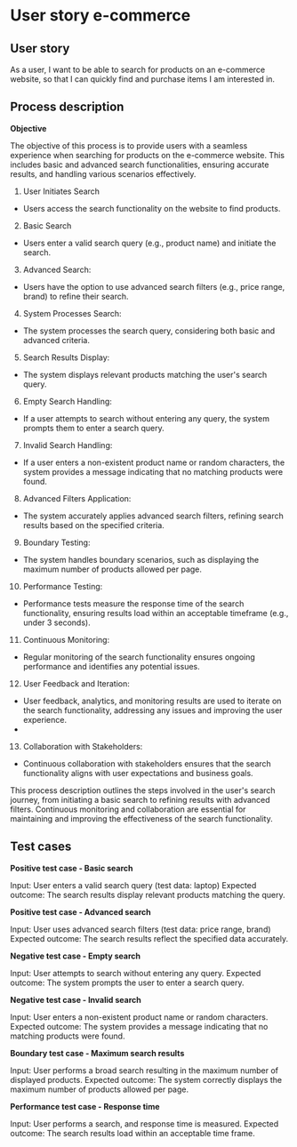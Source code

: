 # User story e-commerce

## User story

As a user, I want to be able to search for products on an e-commerce website, so that I can quickly find and purchase items I am interested in.

## Process description

**Objective**

The objective of this process is to provide users with a seamless experience when searching for products on the e-commerce website. This includes basic and advanced search functionalities, ensuring accurate results, and handling various scenarios effectively.

1. User Initiates Search

- Users access the search functionality on the website to find products.

2. Basic Search

- Users enter a valid search query (e.g., product name) and initiate the search.

3. Advanced Search:

- Users have the option to use advanced search filters (e.g., price range, brand) to refine their search.
  
4. System Processes Search:

- The system processes the search query, considering both basic and advanced criteria.
  
5. Search Results Display:

- The system displays relevant products matching the user's search query.
  
6. Empty Search Handling:

- If a user attempts to search without entering any query, the system prompts them to enter a search query.
  
7. Invalid Search Handling:

- If a user enters a non-existent product name or random characters, the system provides a message indicating that no matching products were found.
  
8. Advanced Filters Application:

- The system accurately applies advanced search filters, refining search results based on the specified criteria.
  
9. Boundary Testing:

- The system handles boundary scenarios, such as displaying the maximum number of products allowed per page.
  
10. Performance Testing:
    
- Performance tests measure the response time of the search functionality, ensuring results load within an acceptable timeframe (e.g., under 3 seconds).

11. Continuous Monitoring:

- Regular monitoring of the search functionality ensures ongoing performance and identifies any potential issues.
  
12. User Feedback and Iteration:

- User feedback, analytics, and monitoring results are used to iterate on the search functionality, addressing any issues and improving the user experience.
- 
13. Collaboration with Stakeholders:

- Continuous collaboration with stakeholders ensures that the search functionality aligns with user expectations and business goals.
  
This process description outlines the steps involved in the user's search journey, from initiating a basic search to refining results with advanced filters. Continuous monitoring and collaboration are essential for maintaining and improving the effectiveness of the search functionality.

## Test cases

**Positive test case - Basic search**

Input: User enters a valid search query (test data: laptop)
Expected outcome: The search results display relevant products matching the query.

**Positive test case - Advanced search**

Input: User uses advanced search filters (test data: price range, brand)
Expected outcome: The search results reflect the specified data accurately.

**Negative test case - Empty search**

Input: User attempts to search without entering any query.
Expected outcome: The system prompts the user to enter a search query.

**Negative test case - Invalid search**

Input: User enters a non-existent product name or random characters.
Expected outcome: The system provides a message indicating that no matching products were found.

**Boundary test case - Maximum search results**

Input: User performs a broad search resulting in the maximum number of displayed products.
Expected outcome: The system correctly displays the maximum number of products allowed per page.

**Performance test case - Response time**

Input: User performs a search, and response time is measured.
Expected outcome: The search results load within an acceptable time frame.

